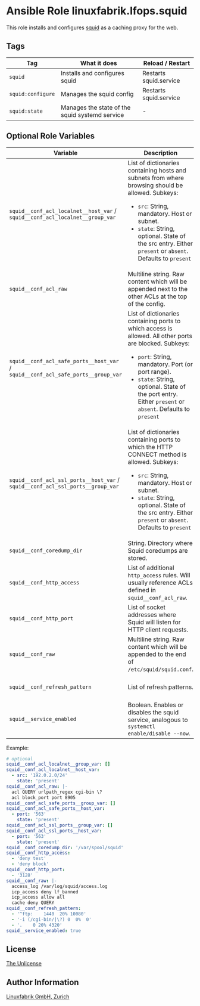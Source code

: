 # Ansible Role linuxfabrik.lfops.squid

This role installs and configures [squid](https://www.squid-cache.org/) as a caching proxy for the web.


## Tags

| Tag                 | What it does                                     | Reload / Restart |
| ------------------- | ------------------------------------------------ | ---------------- |
| `squid`             | Installs and configures squid                    | Restarts squid.service |
| `squid:configure`   | Manages the squid config                         | Restarts squid.service |
| `squid:state`       | Manages the state of the squid systemd service   | - |


## Optional Role Variables

| Variable | Description | Default Value |
| -------- | ----------- | ------------- |
| `squid__conf_acl_localnet__host_var` / <br> `squid__conf_acl_localnet__group_var` | List of dictionaries containing hosts and subnets from where browsing should be allowed. Subkeys: <ul><li>`src`: String, mandatory. Host or subnet.</li><li>`state`: String, optional. State of the src entry. Either `present` or `absent`. Defaults to `present`</li></ul> | `['0.0.0.1-0.255.255.255', '10.0.0.0/8', '100.64.0.0/10', '169.254.0.0/16', '172.16.0.0/12', '192.168.0.0/16', 'fc00::/7', 'fe80::/10']`
| `squid__conf_acl_raw` | Multiline string. Raw content which will be appended next to the other ACLs at the top of the config. | unset |
| `squid__conf_acl_safe_ports__host_var` / <br> `squid__conf_acl_safe_ports__group_var` | List of dictionaries containing ports to which access is allowed. All other ports are blocked. Subkeys: <ul><li>`port`: String, mandatory. Port (or port range).</li><li>`state`: String, optional. State of the port entry. Either `present` or `absent`. Defaults to `present`</li></ul> | `['80', '21', '443', '70', '210', '1025-65535', '280', '488', '591', '777']` |
| `squid__conf_acl_ssl_ports__host_var` / <br> `squid__conf_acl_ssl_ports__group_var` | List of dictionaries containing ports to which the HTTP CONNECT method is allowed. Subkeys: <ul><li>`src`: String, mandatory. Host or subnet.</li><li>`state`: String, optional. State of the src entry. Either `present` or `absent`. Defaults to `present`</li></ul> | `['443']` |
| `squid__conf_coredump_dir` | String. Directory where Squid coredumps are stored. | `'/var/spool/squid'` |
| `squid__conf_http_access` | List of additional `http_access` rules. Will usually reference ACLs defined in `squid__conf_acl_raw`. | `[]` |
| `squid__conf_http_port` | List of socket addresses where Squid will listen for HTTP client requests. | `['3128']` |
| `squid__conf_raw` | Multiline string. Raw content which will be appended to the end of `/etc/squid/squid.conf`. | unset |
| `squid__conf_refresh_pattern` | List of refresh patterns. | `['^ftp: 1440 20% 10080', '-i (/cgi-bin/\|\?) 0 0% 0', '. 0 20% 4320']` |
| `squid__service_enabled` | Boolean. Enables or disables the squid service, analogous to `systemctl enable/disable --now`. | `true` |

Example:
```yaml
# optional
squid__conf_acl_localnet__group_var: []
squid__conf_acl_localnet__host_var:
  - src: '192.0.2.0/24'
    state: 'present'
squid__conf_acl_raw: |-
  acl QUERY urlpath_regex cgi-bin \?
  acl block_port port 8905
squid__conf_acl_safe_ports__group_var: []
squid__conf_acl_safe_ports__host_var:
  - port: '563'
    state: 'present'
squid__conf_acl_ssl_ports__group_var: []
squid__conf_acl_ssl_ports__host_var:
  - port: '563'
    state: 'present'
squid__conf_coredump_dir: '/var/spool/squid'
squid__conf_http_access:
  - 'deny test'
  - 'deny block'
squid__conf_http_port:
  - '3128'
squid__conf_raw: |-
  access_log /var/log/squid/access.log
  icp_access deny lf_banned
  icp_access allow all
  cache deny QUERY
squid__conf_refresh_pattern:
  - '^ftp:    1440  20% 10080'
  - '-i (/cgi-bin/|\?) 0  0%  0'
  - '.    0 20% 4320'
squid__service_enabled: true
```


## License

[The Unlicense](https://unlicense.org/)


## Author Information

[Linuxfabrik GmbH, Zurich](https://www.linuxfabrik.ch)
